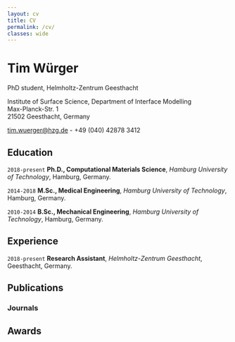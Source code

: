 ```yaml
---
layout: cv
title: CV
permalink: /cv/
classes: wide
---
```


# Tim Würger
PhD student, Helmholtz-Zentrum Geesthacht  

Institute of Surface Science, Department of Interface Modelling<br/>
Max-Planck-Str. 1<br/>
21502 Geesthacht, Germany<br/>

<a href="mailto:tim.wuerger@hzg.de">tim.wuerger@hzg.de</a> - +49 (040) 42878 3412

<div id="webaddress">
  <a href="https://twuerger.com"><i class="fas fa-home"></i></a> 
  <a href="https://github.com/koerper"><i class="fab fa-github"></i></a> 
  <a href="https://orcid.org/0000-0003-0346-0371"><i class="ai ai-orcid"></i></a> 
  <a href="https://www.researchgate.net/profile/Tim_Wuerger"><i class="ai ai-researchgate"></i></a> 
  <a href="https://twitter.com/wim_tuerger"><i class="fab fa-twitter"></i></a> 
  <a href="https://www.linkedin.com/in/tim-wuerger/"><i class="fab fa-fw fa-linkedin"></i></a>
</div>




## Education
`2018-present`
**Ph.D., Computational Materials Science**, *Hamburg University of Technology*, Hamburg, Germany.

`2014-2018`
**M.Sc., Medical Engineering**, *Hamburg University of Technology*, Hamburg, Germany.

`2010-2014`
**B.Sc., Mechanical Engineering**, *Hamburg University of Technology*, Hamburg, Germany.

## Experience
`2018-present`
**Research Assistant**, *Helmholtz-Zentrum Geesthacht*, Geesthacht, Germany.




## Publications
### Journals

## Awards








<!-- ### Footer

Last updated: May 2013 -->



